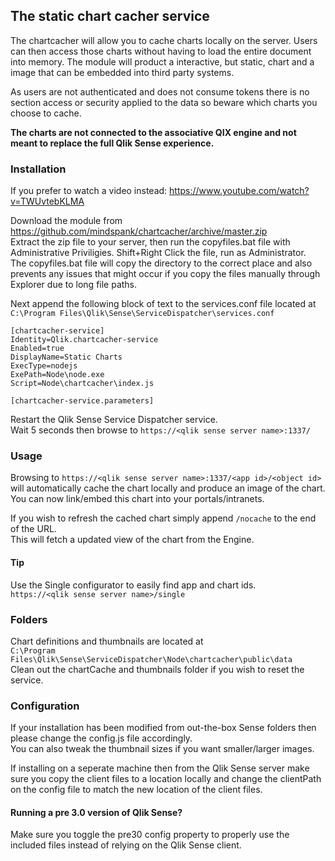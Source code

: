 ## The static chart cacher service
The chartcacher will allow you to cache charts locally on the server. Users can then access those charts without having to load the entire document into memory. The module will product a interactive, but static, chart and a image that can be embedded into third party systems.
  
As users are not authenticated and does not consume tokens there is no section access or security applied to the data so beware which charts you choose to cache.


**The charts are not connected to the associative QIX engine and not meant to replace the full Qlik Sense experience.**

### Installation  
  
If you prefer to watch a video instead: https://www.youtube.com/watch?v=TWUvtebKLMA  
  
Download the module from https://github.com/mindspank/chartcacher/archive/master.zip  
Extract the zip file to your server, then run the copyfiles.bat file with Administrative Priviligies. Shift+Right Click the file, run as Administrator.  
The copyfiles.bat file will copy the directory to the correct place and also prevents any issues that might occur if you copy the files manually through Explorer due to long file paths.  

Next append the following block of text to the services.conf file located at  
`C:\Program Files\Qlik\Sense\ServiceDispatcher\services.conf`

```  
[chartcacher-service]
Identity=Qlik.chartcacher-service
Enabled=true
DisplayName=Static Charts
ExecType=nodejs
ExePath=Node\node.exe
Script=Node\chartcacher\index.js
    
[chartcacher-service.parameters]
```

Restart the Qlik Sense Service Dispatcher service.  
Wait 5 seconds then browse to `https://<qlik sense server name>:1337/` 

### Usage
Browsing to `https://<qlik sense server name>:1337/<app id>/<object id>` 
will automatically cache the chart locally and produce an image of the chart.
You can now link/embed this chart into your portals/intranets.
  
If you wish to refresh the cached chart simply append `/nocache` to the end of the URL.  
This will fetch a updated view of the chart from the Engine.

#### Tip
Use the Single configurator to easily find app and chart ids.  
`https://<qlik sense server name>/single`

### Folders
Chart definitions and thumbnails are located at  
`C:\Program Files\Qlik\Sense\ServiceDispatcher\Node\chartcacher\public\data`  
Clean out the chartCache and thumbnails folder if you wish to reset the service.

### Configuration
If your installation has been modified from out-the-box Sense folders then please change the config.js file accordingly.  
You can also tweak the thumbnail sizes if you want smaller/larger images.
  
If installing on a seperate machine then from the Qlik Sense server make sure you copy the client files to a location locally and change the clientPath on the config file to match the new location of the client files.

#### Running a pre 3.0 version of Qlik Sense?
Make sure you toggle the pre30 config property to properly use the included files instead of relying on the Qlik Sense client.